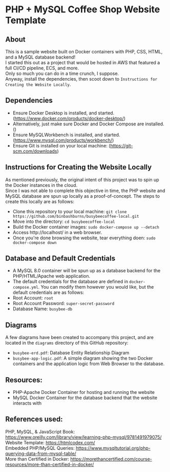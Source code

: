 # PHP + MySQL Coffee Shop Website Template
## About
This is a sample website built on Docker containers with PHP, CSS, HTML, and a MySQL database backend!</br>
I started this out as a project that would be hosted in AWS that featured a full CI/CD pipeline, ECS, and more.</br>
Only so much you can do in a time crunch, I suppose.</br>
Anyway, install the dependencies, then scoot down to `Instructions for Creating the Website Locally`.

## Dependencies
- Ensure Docker Desktop is installed, and started. (https://www.docker.com/products/docker-desktop/)
- Alternatively, just make sure Docker and Docker Compose are installed. ()
- Ensure MySQLWorkbench is installed, and started. (https://www.mysql.com/products/workbench/)
- Ensure Git is installed on your local machine: (https://git-scm.com/downloads)

## Instructions for Creating the Website Locally
As mentioned previously, the original intent of this project was to spin up the Docker instances in the cloud.</br>
Since I was not able to complete this objective in time, the PHP website and MySQL database are spun up locally as a proof-of-concept. The steps to create this locally are as follows:</br>
- Clone this repository to your local machine: `git clone https://github.com/binbashburns/busybeecoffee-local.git`
- Move into the directory: `cd busybeecoffee-local`
- Build the Docker container images: `sudo docker-compose up --detach`
- Access http://localhost/ in a web browser.
- Once you're done browsing the website, tear everything doen: `sudo docker-compose down`

## Database and Default Credentials
- A MySQL 8.0 container will be spun up as a database backend for the PHP/HTML/Apache web application.
- The default credentials for the database are defined in `docker-compose.yml`. You can modify them however you would like, but the default credentials are as follows:
- Root Account: `root`
- Root Account Password: `super-secret-password`
- Database Name: `busybee-db`

## Diagrams
A few diagrams have been created to accompany this project, and are located in the `diagrams` directory of this GitHub repository:
- `busybee-erd.pdf`: Database Entity Relationship Diagram
- `busybee-app-logic.pdf`: A simple diagram showing the two Docker containers and the application logic from Web Browser to the database.

## Resources:
- PHP-Apache Docker Container for hosting and running the website
- MySQL Docker Container for the database backend that the website interacts with

## References used:
PHP, MySQL, & JavaScript Book: https://www.oreilly.com/library/view/learning-php-mysql/9781491979075/ </br>
Website Template: https://htmlcodex.com/ </br>
Embedded PHP/MySQL Queries: https://www.mysqltutorial.org/php-querying-data-from-mysql-table/ </br>
More than Certified in Docker: https://morethancertified.com/course-resources/more-than-certified-in-docker/ </br>
